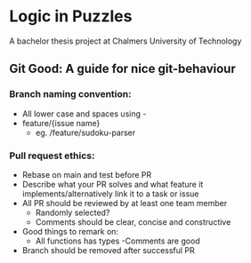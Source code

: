 # Logic in Puzzles

A bachelor thesis project at Chalmers University of Technology

## Git Good: A guide for nice git-behaviour

### Branch naming convention:

- All lower case and spaces using -
- feature/{issue name}
  - eg. /feature/sudoku-parser

### Pull request ethics:

- Rebase on main and test before PR
- Describe what your PR solves and what feature it implements/alternatively link it to a task or issue
- All PR should be reviewed by at least one team member
  - Randomly selected?
  - Comments should be clear, concise and constructive
- Good things to remark on:
  - All functions has types
    -Comments are good
- Branch should be removed after successful PR
